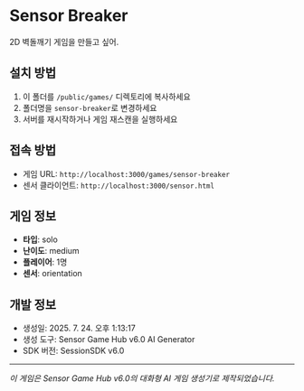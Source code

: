 # Sensor Breaker

2D 벽돌깨기 게임을 만들고 싶어.

## 설치 방법

1. 이 폴더를 `/public/games/` 디렉토리에 복사하세요
2. 폴더명을 `sensor-breaker`로 변경하세요
3. 서버를 재시작하거나 게임 재스캔을 실행하세요

## 접속 방법

- 게임 URL: `http://localhost:3000/games/sensor-breaker`
- 센서 클라이언트: `http://localhost:3000/sensor.html`

## 게임 정보

- **타입**: solo
- **난이도**: medium
- **플레이어**: 1명
- **센서**: orientation

## 개발 정보

- 생성일: 2025. 7. 24. 오후 1:13:17
- 생성 도구: Sensor Game Hub v6.0 AI Generator
- SDK 버전: SessionSDK v6.0

---

*이 게임은 Sensor Game Hub v6.0의 대화형 AI 게임 생성기로 제작되었습니다.*
